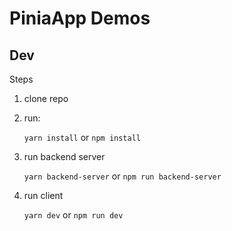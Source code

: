 # PiniaApp Demos

## Dev
Steps

1. clone repo
2. run:

    ``` yarn install ```
    or
    ``` npm install ```

3. run backend server

    ``` yarn backend-server ```
    or 
    ``` npm run backend-server ```

4. run client

     ``` yarn dev ```
    or 
    ``` npm run dev ```